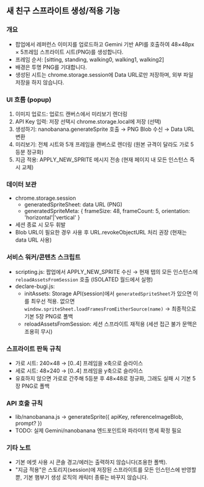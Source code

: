 ## 새 친구 스프라이트 생성/적용 기능

### 개요

- 팝업에서 레퍼런스 이미지를 업로드하고 Gemini 기반 API를 호출하여 48×48px × 5프레임 스프라이트 시트(PNG)를 생성합니다.
- 프레임 순서: [sitting, standing, walking0, walking1, walking2]
- 배경은 투명 PNG를 기대합니다.
- 생성된 시트는 chrome.storage.session에 Data URL로만 저장하며, 외부 파일 저장을 하지 않습니다.

### UI 흐름 (popup)

1. 이미지 업로드: 업로드 캔버스에서 미리보기 렌더링
2. API Key 입력: 저장 선택시 chrome.storage.local에 저장 (선택)
3. 생성하기: nanobanana.generateSprite 호출 → PNG Blob 수신 → Data URL 변환
4. 미리보기: 전체 시트와 5개 프레임을 캔버스로 렌더링 (원본 규격이 달라도 가로 5등분 정규화)
5. 지금 적용: APPLY_NEW_SPRITE 메시지 전송 (현재 페이지 내 모든 인스턴스 즉시 교체)

### 데이터 보관

- chrome.storage.session
  - generatedSpriteSheet: data URL (PNG)
  - generatedSpriteMeta: { frameSize: 48, frameCount: 5, orientation: 'horizontal'|'vertical' }
- 세션 종료 시 모두 휘발
- Blob URL이 필요한 경우 사용 후 URL.revokeObjectURL 처리 권장 (현재는 data URL 사용)

### 서비스 워커/콘텐츠 스크립트

- scripting.js: 팝업에서 APPLY_NEW_SPRITE 수신 → 현재 탭의 모든 인스턴스에 `reloadAssetsFromSession` 호출 (ISOLATED 월드에서 실행)
- declare-bugi.js:
  - initAssets: Storage API(session)에서 `generatedSpriteSheet`가 있으면 이를 최우선 적용. 없으면 `window.spriteSheet.loadFramesFromEitherSource(name)` → 최종적으로 기본 5장 PNG로 폴백
  - reloadAssetsFromSession: 세션 스프라이트 재적용 (세션 접근 불가 문맥은 조용히 무시)

### 스프라이트 판독 규칙

- 가로 시트: 240×48 → [0..4] 프레임을 x축으로 슬라이스
- 세로 시트: 48×240 → [0..4] 프레임을 y축으로 슬라이스
- 유효하지 않으면 가로로 간주해 5등분 후 48×48로 정규화, 그래도 실패 시 기본 5장 PNG로 폴백

### API 호출 규칙

- lib/nanobanana.js → generateSprite({ apiKey, referenceImageBlob, prompt? })
- TODO: 실제 Gemini/nanobanana 엔드포인트와 파라미터 명세 확정 필요

### 기타 노트

- 기본 에셋 사용 시 콘솔 경고/에러는 출력하지 않습니다(조용한 폴백).
- "지금 적용"은 스토리지(session)에 저장된 스프라이트를 모든 인스턴스에 반영할 뿐, 기본 햄부기 생성 로직의 캐릭터 종류는 바꾸지 않습니다.
